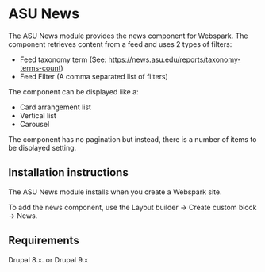 # ASU News

The ASU News module provides the news component for Webspark.
The component retrieves content from a feed and uses 2 types of filters:
- Feed taxonomy term (See: https://news.asu.edu/reports/taxonomy-terms-count)
- Feed Filter (A comma separated list of filters)

The component can be displayed like a:
- Card arrangement list
- Vertical list
- Carousel

The component has no pagination but instead, there is a number of items to be displayed setting.

## Installation instructions
The ASU News module installs when you create a Webspark site.

To add the news component, use the Layout builder -> Create custom block -> News.


## Requirements

Drupal 8.x. or Drupal 9.x
